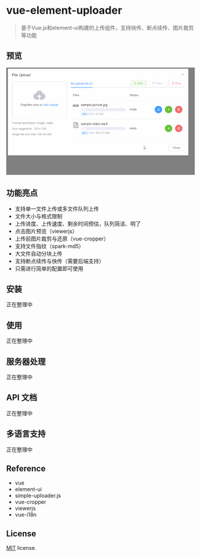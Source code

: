 # vue-element-uploader
> 基于Vue.js和element-ui构建的上传组件，支持快传、断点续传、图片裁剪等功能

## 预览
![demo](/demo.gif)

## 功能亮点
* 支持单一文件上传或多文件队列上传
* 文件大小与格式限制
* 上传进度、上传速度、剩余时间预估，队列简洁、明了
* 点击图片预览（viewerjs）
* 上传前图片裁剪与还原（vue-cropper）
* 支持文件指纹（spark-md5）
* 大文件自动分块上传
* 支持断点续传与快传（需要后端支持）
* 只需进行简单的配置即可使用

## 安装
正在整理中

## 使用
正在整理中

## 服务器处理
正在整理中

## API 文档
正在整理中

## 多语言支持
正在整理中

## Reference
* vue
* element-ui
* simple-uploader.js
* vue-cropper
* viewerjs
* vue-i18n

## License

[MIT](https://github.com/DarkWinoom/vue-element-uploader/blob/master/LICENSE) license.